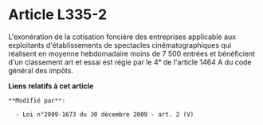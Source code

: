 # Article L335-2

L'exonération de la cotisation foncière des entreprises applicable aux exploitants d'établissements de spectacles
cinématographiques qui réalisent en moyenne hebdomadaire moins de 7 500 entrées et bénéficient d'un classement art et essai
est régie par le 4° de l'article 1464 A du code général des impôts.

**Liens relatifs à cet article**

	**Modifié par**:

	  - Loi n°2009-1673 du 30 décembre 2009 - art. 2 (V)

